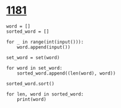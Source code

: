 # [1181](https://www.acmicpc.net/problem/1181)

```
word = []
sorted_word = []

for _ in range(int(input())):
    word.append(input())
    
set_word = set(word)

for word in set_word:
    sorted_word.append((len(word), word))

sorted_word.sort()

for len, word in sorted_word:
    print(word)
```

